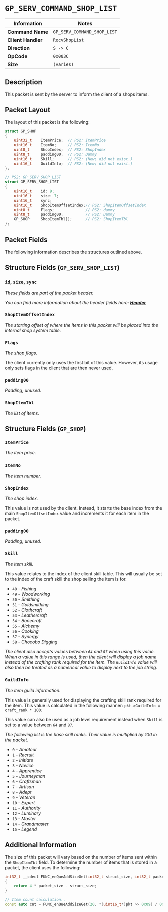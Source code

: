 # `GP_SERV_COMMAND_SHOP_LIST`

| Information               | Notes |
|---                        |---    |
| **Command Name**          | `GP_SERV_COMMAND_SHOP_LIST` |
| **Client Handler**        | `RecvShopList` |
| **Direction**             | `S -> C` |
| **OpCode**                | `0x003C` |
| **Size**                  | `(varies)` |

## Description

This packet is sent by the server to inform the client of a shops items.

## Packet Layout

The layout of this packet is the following:

```cpp
struct GP_SHOP
{
    uint32_t    ItemPrice;  // PS2: ItemPrice
    uint16_t    ItemNo;     // PS2: ItemNo
    uint8_t     ShopIndex;  // PS2: ShopIndex
    uint8_t     padding00;  // PS2: Dammy
    uint16_t    Skill;      // PS2: (New; did not exist.)
    uint16_t    GuildInfo;  // PS2: (New; did not exist.)
};

// PS2: GP_SERV_SHOP_LIST
struct GP_SERV_SHOP_LIST
{
    uint16_t    id: 9;
    uint16_t    size: 7;
    uint16_t    sync;
    uint16_t    ShopItemOffsetIndex;// PS2: ShopItemOffsetIndex
    uint8_t     Flags;              // PS2: dammy
    uint8_t     padding00;          // PS2: Dammy
    GP_SHOP     ShopItemTbl[];      // PS2: ShopItemTbl
};
```

## Packet Fields

The following information describes the structures outlined above.

## Structure Fields (`GP_SERV_SHOP_LIST`)

### `id`, `size`, `sync`

_These fields are part of the packet header._

_You can find more information about the header fields here: [**Header**](/world/HEADER.md)_

### `ShopItemOffsetIndex`

_The starting offset of where the items in this packet will be placed into the internal shop system table._

### `Flags`

_The shop flags._

The client currently only uses the first bit of this value. However, its usage only sets flags in the client that are then never used.

### `padding00`

_Padding; unused._

### `ShopItemTbl`

_The list of items._

## Structure Fields (`GP_SHOP`)

### `ItemPrice`

_The item price._

### `ItemNo`

_The item number._

### `ShopIndex`

_The shop index._

This value is not used by the client. Instead, it starts the base index from the main `ShopItemOffsetIndex` value and increments it for each item in the packet.

### `padding00`

_Padding; unused._

### `Skill`

_The item skill._

This value relates to the index of the client skill table. This will usually be set to the index of the craft skill the shop selling the item is for.

  - `48` - _Fishing_
  - `49` - _Woodworking_
  - `50` - _Smithing_
  - `51` - _Goldsmithing_
  - `52` - _Clothcraft_
  - `53` - _Leathercraft_
  - `54` - _Bonecraft_
  - `55` - _Alchemy_
  - `56` - _Cooking_
  - `57` - _Synergy_
  - `58` - _Chocobo Digging_

_The client also accepts values between `64` and `87` when using this value. When a value in this range is used, then the client will display a job name instead of the crafting rank required for the item. The `GuildInfo` value will also then be treated as a numerical value to display next to the job string._

### `GuildInfo`

_The item guild information._

This value is generally used for displaying the crafting skill rank required for the item. This value is calculated in the following manner: `pkt->GuildInfo = craft_rank * 100;`

This value can also be used as a job level requirement instead when `Skill` is set to a value between `64` and `87`.

_The following list is the base skill ranks. Their value is multiplied by 100 in the packet._

  - `0` - _Amateur_
  - `1` - _Recruit_
  - `2` - _Initiate_
  - `3` - _Novice_
  - `4` - _Apprentice_
  - `5` - _Journeyman_
  - `6` - _Craftsman_
  - `7` - _Artisan_
  - `8` - _Adept_
  - `9` - _Veteran_
  - `10` - _Expert_
  - `11` - _Authority_
  - `12` - _Luminary_
  - `13` - _Master_
  - `14` - _Grandmaster_
  - `15` - _Legend_

## Additional Information

The size of this packet will vary based on the number of items sent within the `ShopItemTbl` field. To determine the number of items that is stored in a packet, the client uses the following:

```cpp
int32_t __cdecl FUNC_enQueAddSizeGet(int32_t struct_size, int32_t packet_size)
{
    return 4 * packet_size - struct_size;
}

// Item count calculation..
const auto cnt = FUNC_enQueAddSizeGet(20, *(uint16_t*)pkt >> 0x09) / 0x0C + 1;
```
